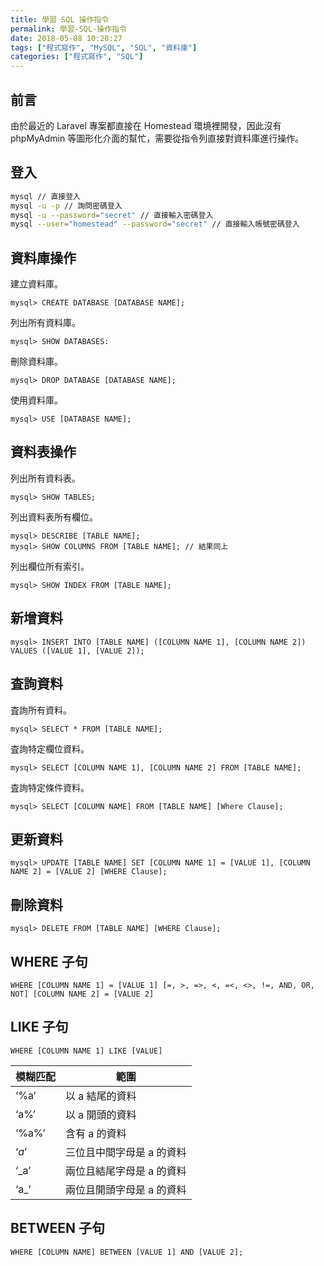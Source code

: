 ```yaml
---
title: 學習 SQL 操作指令
permalink: 學習-SQL-操作指令
date: 2018-05-08 10:20:27
tags: ["程式寫作", "MySQL", "SQL", "資料庫"]
categories: ["程式寫作", "SQL"]
---
```


## 前言

由於最近的 Laravel 專案都直接在 Homestead 環境裡開發，因此沒有 phpMyAdmin 等圖形化介面的幫忙，需要從指令列直接對資料庫進行操作。

## 登入

```BASH
mysql // 直接登入
mysql -u -p // 詢問密碼登入
mysql -u --password="secret" // 直接輸入密碼登入
mysql --user="homestead" --password="secret" // 直接輸入帳號密碼登入
```

## 資料庫操作

建立資料庫。

```MYSQL
mysql> CREATE DATABASE [DATABASE NAME];
```

列出所有資料庫。

```MYSQL
mysql> SHOW DATABASES:
```

刪除資料庫。

```MYSQL
mysql> DROP DATABASE [DATABASE NAME];
```

使用資料庫。

```MYSQL
mysql> USE [DATABASE NAME];
```

## 資料表操作

列出所有資料表。

```MYSQL
mysql> SHOW TABLES;
```

列出資料表所有欄位。

```MYSQL
mysql> DESCRIBE [TABLE NAME];
mysql> SHOW COLUMNS FROM [TABLE NAME]; // 結果同上
```

列出欄位所有索引。

```MYSQL
mysql> SHOW INDEX FROM [TABLE NAME];
```

## 新增資料

```MYSQL
mysql> INSERT INTO [TABLE NAME] ([COLUMN NAME 1], [COLUMN NAME 2]) VALUES ([VALUE 1], [VALUE 2]);
```

## 査詢資料

査詢所有資料。

```MYSQL
mysql> SELECT * FROM [TABLE NAME];
```

査詢特定欄位資料。

```MYSQL
mysql> SELECT [COLUMN NAME 1], [COLUMN NAME 2] FROM [TABLE NAME];
```

査詢特定條件資料。

```MYSQL
mysql> SELECT [COLUMN NAME] FROM [TABLE NAME] [Where Clause];
```

## 更新資料

```MYSQL
mysql> UPDATE [TABLE NAME] SET [COLUMN NAME 1] = [VALUE 1], [COLUMN NAME 2] = [VALUE 2] [WHERE Clause];
```

## 刪除資料

```MYSQL
mysql> DELETE FROM [TABLE NAME] [WHERE Clause];
```

## WHERE 子句

```MYSQL
WHERE [COLUMN NAME 1] = [VALUE 1] [=, >, =>, <, =<, <>, !=, AND, OR, NOT] [COLUMN NAME 2] = [VALUE 2]
```

## LIKE 子句

```MYSQL
WHERE [COLUMN NAME 1] LIKE [VALUE]
```

| 模糊匹配 | 範圍                      |
| -------- | ------------------------- |
| ‘%a’     | 以 a 結尾的資料           |
| ‘a%’     | 以 a 開頭的資料           |
| ‘%a%’    | 含有 a 的資料             |
| ‘_a_’    | 三位且中間字母是 a 的資料 |
| ‘\_a’    | 兩位且結尾字母是 a 的資料 |
| ‘a\_’    | 兩位且開頭字母是 a 的資料 |

## BETWEEN 子句

```MYSQL
WHERE [COLUMN NAME] BETWEEN [VALUE 1] AND [VALUE 2];
```
